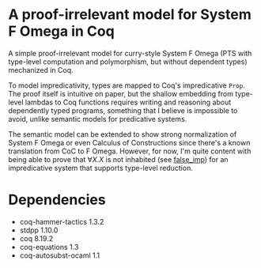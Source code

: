 # A proof-irrelevant model for System F Omega in Coq
A simple proof-irrelevant model for curry-style System F Omega (PTS with type-level computation and polymorphism, but without dependent types) mechanized in Coq.

To model impredicativity, types are mapped to Coq's impredicative `Prop`. The proof itself is intuitive on paper, but the shallow embedding from type-level lambdas to Coq functions requires writing and reasoning about dependently typed programs, something that I believe is impossible to avoid, unlike semantic models for predicative systems.

The semantic model can be extended to show strong normalization of System F Omega or even Calculus of Constructions since there's a known translation from CoC to F Omega. However, for now, I'm quite content with being able to prove that $\forall X. X$ is not inhabited (see [false_imp](https://github.com/yiyunliu/system-f-omega/blob/fomega/theories/semantics.v#L450)) for an impredicative system that supports type-level reduction.

# Dependencies
- coq-hammer-tactics 1.3.2
- stdpp 1.10.0
- coq 8.19.2
- coq-equations 1.3
- coq-autosubst-ocaml 1.1
